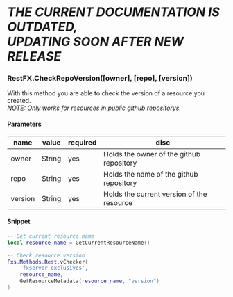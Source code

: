 # **_THE CURRENT DOCUMENTATION IS OUTDATED,<br>UPDATING SOON AFTER NEW RELEASE_**






### RestFX.CheckRepoVersion([owner], [repo], [version])
With this method you are able to check the version of a resource you created.<br>
_NOTE: Only works for resources in public github repositorys._

#### Parameters
| name    | value    | required | disc                                      |
|---------|----------|----------|-------------------------------------------|
| owner   | String   | yes      | Holds the owner of the github repository  |
| repo    | String   | yes      | Holds the name of the github repository   |
| version | String   | yes      | Holds the current version of the resource |

#### Snippet
```lua
-- Get current resource name
local resource_name = GetCurrentResourceName()

-- Check resource version
Fxs.Methods.Rest.vChecker(
	'fxserver-exclusives',
	resource_name,
	GetResourceMetadata(resource_name, "version")
)
```
